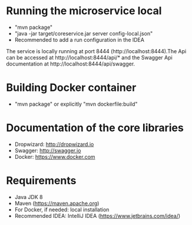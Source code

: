 # Running the microservice local
- "mvn package"
- "java -jar target/coreservice.jar server config-local.json"
- Recommended to add a run configuration in the IDEA

The service is locally running at port 8444 (http://localhost:8444).The Api can be accessed at http://localhost:8444/api/* and the Swagger Api documentation at http://localhost:8444/api/swagger.

# Building Docker container
- "mvn package" or explicitly "mvn dockerfile:build"

# Documentation of the core libraries
- Dropwizard: http://dropwizard.io
- Swagger: http://swagger.io
- Docker: https://www.docker.com

# Requirements
- Java JDK 8
- Maven (https://maven.apache.org)
- For Docker, if needed: local installation
- Recommended IDEA: IntelliJ IDEA (https://www.jetbrains.com/idea/)